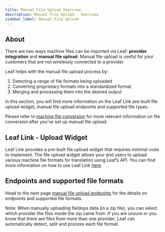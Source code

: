 ```yaml
---
title: Manual File Upload Overview
description: Manual File Upload - Overview
sidebar_label: Manual File Upload
---
```


## About
There are two ways machine files can be imported via Leaf: **provider integration** and **manual file upload**. Manual file upload is useful for your customers that are not wirelessly connected to a provider. 

Leaf helps with the manual file upload process by:
1. Detecting a range of file formats being uploaded
2. Converting proprietary formats into a standardized format 
3. Merging and processing them into the desired output 

In this section, you will find more information on the Leaf Link pre-built file upload widget, manual file upload endpoints and supported file types. 

Please refer to [machine file conversion](/docs/machine_file_conversion_overview) for more relevant information on file conversion after you've set up manual file upload.

## Leaf Link - Upload Widget

Leaf Link provides a pre-built file upload widget that requires minimal code to implement. The file upload widget allows your end users to upload various machine file formats for translation using Leaf’s API. You can find more information on how to use Leaf Link [here](/docs/Link_file_upload). 

## Endpoints and supported file formats
Head to the next page [manual file upload endpoints](/docs/converters_endpoints) for the details on endpoints and supported file formats.

Note: When manually uploading fieldops data (in a zip file), you can select which provider the files inside the zip came from. If you are unsure or you know that there are files from more than one provider, Leaf can automatically detect, split and process each file format. 
